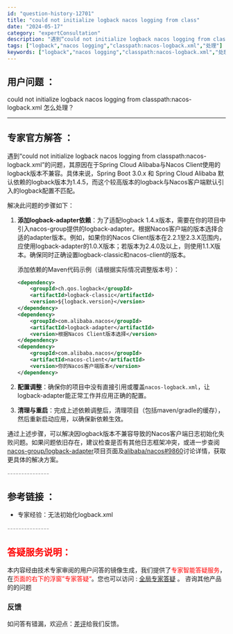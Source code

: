 ```yaml
---
id: "question-history-12701"
title: "could not initialize logback nacos logging from class"
date: "2024-05-17"
category: "expertConsultation"
description: "遇到“could not initialize logback nacos logging from classpath:nacos-logback.xml”的问题，其原因在于Spring Cloud Alibaba与Nacos Client使用的logback版本不兼容。具体来说，Spring B"
tags: ["logback","nacos logging","classpath:nacos-logback.xml","处理"]
keywords: ["logback","nacos logging","classpath:nacos-logback.xml","处理"]
---
```


## 用户问题 ： 
 could not initialize logback nacos logging from classpath:nacos-logback.xml 怎么处理？  

---------------
## 专家官方解答 ：

遇到“could not initialize logback nacos logging from classpath:nacos-logback.xml”的问题，其原因在于Spring Cloud Alibaba与Nacos Client使用的logback版本不兼容。具体来说，Spring Boot 3.0.x 和 Spring Cloud Alibaba 默认依赖的logback版本为1.4.5，而这个较高版本的logback与Nacos客户端默认引入的logback配置不匹配。

解决此问题的步骤如下：

1. **添加logback-adapter依赖**：为了适配logback 1.4.x版本，需要在你的项目中引入nacos-group提供的logback-adapter。根据Nacos客户端的版本选择合适的adapter版本。例如，如果你的Nacos Client版本在2.2.1至2.3.X范围内，应使用logback-adapter的1.0.X版本；若版本为2.4.0及以上，则使用1.1.X版本。确保同时正确设置logback-classic和nacos-client的版本。

   添加依赖的Maven代码示例（请根据实际情况调整版本号）：
   ```xml
   <dependency>
       <groupId>ch.qos.logback</groupId>
       <artifactId>logback-classic</artifactId>
       <version>${logback.version}</version>
   </dependency>
   <dependency>
       <groupId>com.alibaba.nacos</groupId>
       <artifactId>logback-adapter</artifactId>
       <version>根据Nacos Client版本选择</version>
   </dependency>
   <dependency>
       <groupId>com.alibaba.nacos</groupId>
       <artifactId>nacos-client</artifactId>
       <version>你的Nacos客户端版本</version>
   </dependency>
   ```

2. **配置调整**：确保你的项目中没有直接引用或覆盖`nacos-logback.xml`，让logback-adapter能正常工作并应用正确的配置。

3. **清理与重启**：完成上述依赖调整后，清理项目（包括maven/gradle的缓存），然后重新启动应用，以确保新依赖生效。

通过上述步骤，可以解决因logback版本不兼容导致的Nacos客户端日志初始化失败问题。如果问题依旧存在，建议检查是否有其他日志框架冲突，或进一步查阅[nacos-group/logback-adapter](https://github.com/nacos-group/logback-adapter)项目页面及[alibaba/nacos#9860](https://github.com/alibaba/nacos/issues/9860)讨论详情，获取更具体的解决方案。


<font color="#949494">---------------</font> 


## 参考链接 ：

* 专家经验：无法初始化logback.xml 


 <font color="#949494">---------------</font> 
 


## <font color="#FF0000">答疑服务说明：</font> 

本内容经由技术专家审阅的用户问答的镜像生成，我们提供了<font color="#FF0000">专家智能答疑服务</font>，在<font color="#FF0000">页面的右下的浮窗”专家答疑“</font>。您也可以访问 : [全局专家答疑](https://answer.opensource.alibaba.com/docs/intro) 。 咨询其他产品的的问题

### 反馈
如问答有错漏，欢迎点：[差评](https://ai.nacos.io/user/feedbackByEnhancerGradePOJOID?enhancerGradePOJOId=13858)给我们反馈。
